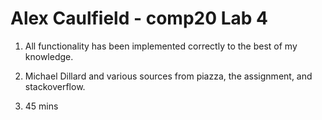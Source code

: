 # Alex Caulfield - comp20 Lab 4

1. All functionality has been implemented correctly to the best of my knowledge.

2. Michael Dillard and various sources from piazza, the assignment, and stackoverflow.

3. 45 mins